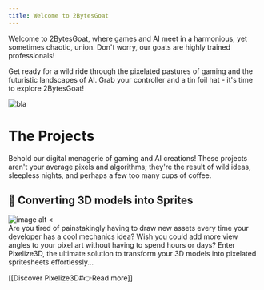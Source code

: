 ```yaml
---
title: Welcome to 2BytesGoat
---
```


Welcome to 2BytesGoat, where games and AI meet in a harmonious, yet sometimes chaotic, union. Don't worry, our goats are highly trained professionals!

Get ready for a wild ride through the pixelated pastures of gaming and the futuristic landscapes of AI. Grab your controller and a tin foil hat - it's time to explore 2BytesGoat!

![bla](cover.319716f2fa88924cd7fb.gif)

# The Projects

Behold our digital menagerie of gaming and AI creations! These projects aren't your average pixels and algorithms; they're the result of wild ideas, sleepless nights, and perhaps a few too many cups of coffee.

## 👾 Converting 3D models into Sprites

![image alt <](pixelize3D-showcase.gif)  
Are you tired of painstakingly having to draw new assets every time your developer has a cool mechanics idea? Wish you could add more view angles to your pixel art without having to spend hours or days? Enter Pixelize3D, the ultimate solution to transform your 3D models into pixelated spritesheets effortlessly...

[[Discover Pixelize3D#👉Read more]]

